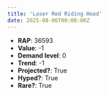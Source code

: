 ```yaml
---
title: 'Laser Red Riding Hood'
date: 2025-08-06T00:00:00Z
---
```

- **RAP**: 36593
- **Value**: -1
- **Demand level**: 0
- **Trend**: -1
- **Projected?**: True
- **Hyped?**: True
- **Rare?**: True
